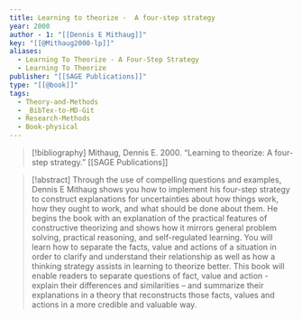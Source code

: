 ```yaml
---
title: Learning to theorize -  A four-step strategy
year: 2000
author - 1: "[[Dennis E Mithaug]]"
key: "[[@Mithaug2000-lp]]"
aliases:
  - Learning To Theorize - A Four-Step Strategy
  - Learning To Theorize
publisher: "[[SAGE Publications]]"
type: "[[@book]]"
tags:
  - Theory-and-Methods
  - _BibTex-to-MD-Git
  - Research-Methods
  - Book-physical
---
```


> [!bibliography]
> Mithaug, Dennis E. 2000. “Learning to theorize: A four-step strategy.” [[SAGE Publications]]

> [!abstract]
> Through the use of compelling questions and examples, Dennis E Mithaug shows you how to implement his four-step strategy to construct explanations for uncertainties about how things work, how they ought to work, and what should be done about them. He begins the book with an explanation of the practical features of constructive theorizing and shows how it mirrors general problem solving, practical reasoning, and self-regulated learning. You will learn how to separate the facts, value and actions of a situation in order to clarify and understand their relationship as well as how a thinking strategy assists in learning to theorize better. This book will enable readers to separate questions of fact, value and action - explain their differences and similarities – and summarize their explanations in a theory that reconstructs those facts, values and actions in a more credible and valuable way.